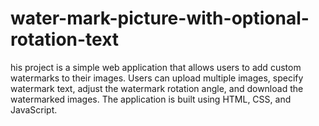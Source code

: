 # water-mark-picture-with-optional-rotation-text
his project is a simple web application that allows users to add custom watermarks to their images. Users can upload multiple images, specify watermark text, adjust the watermark rotation angle, and download the watermarked images. The application is built using HTML, CSS, and JavaScript.

